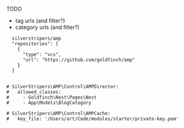 
TODO

- tag urls (and filter?)
- category urls (and filter?)

```
  silverstripers/amp
  "repositories": [
    {
      "type": "vcs",
      "url": "https://github.com/goldfinch/amp"
    }
  ]


# SilverStripers\AMP\Control\AMPDirector:
#   allowed_classes:
#     - Goldfinch\Nest\Pages\Nest
#     - App\Models\BlogCategory

# SilverStripers\AMP\Control\AMPCache:
#   key_file: '/Users/art/Code/modules/starter/private-key.pem'

```

